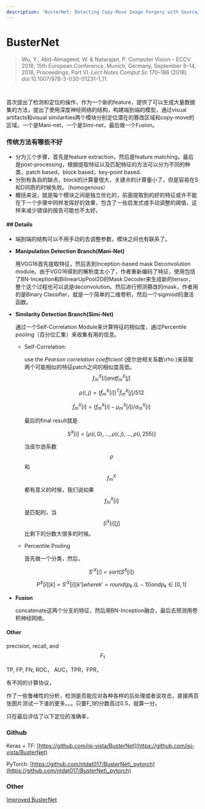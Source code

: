 ```yaml
---
description: 'BusterNet: Detecting Copy-Move Image Forgery with Source/Target Localization'
---
```


# BusterNet

> Wu, Y., Abd-Almageed, W. & Natarajan, P. Computer Vision – ECCV 2018, 15th European Conference, Munich, Germany, September 8–14, 2018, Proceedings, Part VI. _Lect Notes Comput Sc_ 170–186 (2018) doi:10.1007/978-3-030-01231-1\_11.

<figure><img src="https://s2.loli.net/2022/04/26/Ny6dD4xfWJ7gZ5S.gif" alt=""><figcaption></figcaption></figure>

<figure><img src="https://s2.loli.net/2022/04/26/sQmheUDk14cEuiG.png" alt=""><figcaption></figcaption></figure>

首次提出了检测和定位的操作，作为一个新的feature，提供了可以生成大量数据集的方法，提出了使用深度神经网络的结构，构建端到端的模型，通过visual artifacts和visual similarities两个模块分别定位潜在的篡改区域和copy-move的区域。一个是Mani-net，一个是Simi-net，最后做一个Fusion。

### **传统方法有哪些不好**

* 分为三个步骤，首先是feature extraction，然后是feature matching，最后是post-processing，根据提取特征以及匹配特征的方法可以分为不同的种类，patch based，block based，key-point based.
* 分别有各自的缺点，block的计算量很大，关键点的计算量小了，但是容易在S和D同质的时候失败。（homogenous）
* 概括来说，就是每个模块之间是独立优化的，前面提取到的好的特征或许不能在下一个步骤中同样发挥好的效果，包含了一些启发式或手动调整的阈值，这样来减少错误的报告可能也不太好。

#### ## Details

* 端到端的结构可以不用手动的去调整参数，模块之间也有联系了。
*   **Manipulation Detection Branch(Mani-Net)**

    用VGG16首先提取特征，然后丢到Inception-based mask Deconvolution module。由于VGG16得到的解析度太小了，作者重新编码了特征，使用包括了BN-Inception和BilinearUpPool2D的Mask Decoder来生成新的tensor，整个这个过程也可以说是deconvolution。然后进行预测篡改的mask，作者用的是Binary Classifier，就是一个简单的二维卷积，然后一个sigmiod的激活函数。
*   **Similarity Detection Branch(Simi-Net)**

    通过一个Self-Correlation Module来计算特征的相似度，通过Percentile pooling（百分位汇集）来收集有用的信息。

    *   Self-Correlation:

        use the _Pearson correlation coefficient_ (皮尔逊相关系数\rho )来获取两个可能相似的特征patch之间的相似度高低。$$f_m^X[i] and f_m^X[j]$$

        $$\rho(i,j)=(\tilde{f}_m^X[i])^T \tilde{f}_m^X[j]/512$$

        $$\tilde{f}_m^X[i]=(f_m^X[i]-\mu_m^X[i])/\sigma_m^X[i]$$

        最后的final result就是

        $$S^X[i]=[\rho(i,0),...,\rho(i,j),...,\rho(i,255)]$$

        当皮尔逊系数$$\rho$$ 和$$f_m^X$$ 都有意义的时候，我们说如果$$f_m^X[i]$$ 是匹配的，当$$S^X[i][j]$$比剩下的分数大很多的时候。
    *   Percentile Pooling

        首先做一个分类，然后，

        $$S'^X[i]=sort(S^X[i])$$

        $$P^X[i][k]=S'^X[i][k'] where k'=round(p_k.(L-1)) and p_k\in[0,1]$$
*   **Fusion**

    concatenate这两个分支的特征，然后用BN-Inception融合，最后去预测用卷积神经网络。

#### Other

precision, recall, and $$F_1$$

TP, FP, FN, ROC， AUC，TPR，FPR，

有不同的计算协议，

作了一些鲁棒性的分析，检测是否能应对各种各样的后处理或者说攻击，直接两百张图片测试一下谁的更多。。。只要F\_1的分数高过0.5，就算一分。

只在最后评估了以下定位的准确率，

### Github

Keras + TF: [https://github.com/isi-vista/BusterNet](https://github.com/isi-vista/BusterNet)

PyTorch: [https://github.com/ntdat017/BusterNet\_pytorch](https://github.com/ntdat017/BusterNet\_pytorch)

### Other

[Improved BusterNet](cmsdnet.md)
